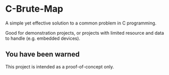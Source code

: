 # C-Brute-Map
A simple yet effective solution to a common problem in C programming.

Good for demonstration projects, or projects with limited resource and data to handle (e.g. embedded devices).

## You have been warned
This project is intended as a proof-of-concept only.
